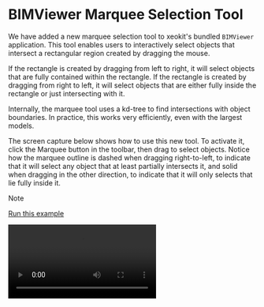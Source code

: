 # BIMViewer Marquee Selection Tool

We have added a new marquee selection tool to xeokit's bundled `BIMViewer` application. This tool enables users to interactively select objects that intersect a rectangular region created by dragging the mouse.

If the rectangle is created by dragging from left to right, it will select objects that are fully contained within the rectangle. If the rectangle is created by dragging from right to left, it will select objects that are either fully inside the rectangle or just intersecting with it.

Internally, the marquee tool uses a kd-tree to find intersections with object boundaries. In practice, this works very efficiently, even with the largest models.

The screen capture below shows how to use this new tool. To activate it, click the Marquee button in the toolbar, then drag to select objects. Notice how the marquee outline is dashed when dragging right-to-left, to indicate that it will select any object that at least partially intersects it, and solid when dragging in the other direction, to indicate that it will only selects that lie fully inside it.

> [!NOTE]
> [Run this example](https://xeokit.io/demo.html?projectId=HolterTower&tab=storeys)

![Screencast from 03.09.2023 22_35_14.webm](./attachments/Screencast%20from%2003.09.2023%2022_35_14.webm)